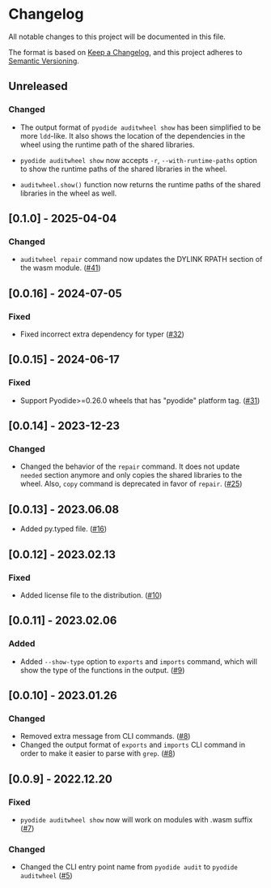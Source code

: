 # Changelog

All notable changes to this project will be documented in this file.

The format is based on [Keep a Changelog](https://keepachangelog.com/en/1.0.0/),
and this project adheres to [Semantic Versioning](https://semver.org/spec/v2.0.0.html).

## Unreleased

### Changed

- The output format of `pyodide auditwheel show` has been simplified to be more `ldd`-like. It also shows the location of the dependencies in the wheel
  using the runtime path of the shared libraries.

- `pyodide auditwheel show` now accepts `-r`, `--with-runtime-paths` option to show the runtime paths of the shared libraries in the wheel.

- `auditwheel.show()` function now returns the runtime paths of the shared libraries in the wheel as well.

## [0.1.0] - 2025-04-04

### Changed

- `auditwheel repair` command now updates the DYLINK RPATH section of the wasm module.
  ([#41](https://github.com/pyodide/auditwheel-emscripten/pull/41))

## [0.0.16] - 2024-07-05

### Fixed

- Fixed incorrect extra dependency for typer
  ([#32](https://github.com/pyodide/auditwheel-emscripten/pull/32))

## [0.0.15] - 2024-06-17

### Fixed

- Support Pyodide>=0.26.0 wheels that has "pyodide" platform tag.
  ([#31](https://github.com/pyodide/auditwheel-emscripten/pull/31))

## [0.0.14] - 2023-12-23

### Changed

- Changed the behavior of the `repair` command. It does not update `needed` section anymore
  and only copies the shared libraries to the wheel.
  Also, `copy` command is deprecated in favor of `repair`.
  ([#25](https://github.com/pyodide/auditwheel-emscripten/pull/25))

## [0.0.13] - 2023.06.08

- Added py.typed file.
  ([#16](https://github.com/pyodide/auditwheel-emscripten/pull/16))

## [0.0.12] - 2023.02.13

### Fixed

- Added license file to the distribution.
  ([#10](https://github.com/pyodide/auditwheel-emscripten/pull/10))

## [0.0.11] - 2023.02.06

### Added

- Added `--show-type` option to `exports` and `imports` command, which will
  show the type of the functions in the output.
  ([#9](https://github.com/pyodide/auditwheel-emscripten/pull/9))

## [0.0.10] - 2023.01.26

### Changed

- Removed extra message from CLI commands.
  ([#8](https://github.com/pyodide/auditwheel-emscripten/pull/8))
- Changed the output format of `exports` and `imports` CLI command in order to
  make it easier to parse with `grep`.
  ([#8](https://github.com/pyodide/auditwheel-emscripten/pull/8))

## [0.0.9] - 2022.12.20

### Fixed

- `pyodide auditwheel show` now will work on modules with .wasm suffix
([#7](https://github.com/pyodide/auditwheel-emscripten/pull/7))

### Changed

 - Changed the CLI entry point name from `pyodide audit` to `pyodide auditwheel`
 ([#5](https://github.com/pyodide/auditwheel-emscripten/pull/5))
